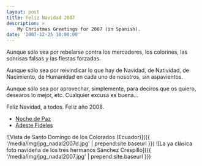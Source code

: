 ```yaml
---
layout: post
title: Feliz Navidad 2007
description: >
    My Christmas Greetings for 2007 (in Spanish).
date: '2007-12-25 10:00:00'
---
```


Aunque sólo sea por rebelarse contra los mercaderes, los colorines, las sonrisas falsas y las fiestas forzadas.

Aunque sólo sea por reivindicar lo que hay de Navidad, de Natividad, de Nacimiento, de Humanidad en cada uno de nosotros, sin aspavientos.

Aunque sólo sea por aprovechar, simplemente, para deciros que os quiero, desearos lo mejor, etc. Cualquier excusa es buena...

Feliz Navidad, a todos. Feliz año 2008.

  * <a href="{{ '/media/audio/mp3_nochedepaz.mp3' | prepend:site.baseurl }}">Noche de Paz</a>
  * <a href="{{ '/media/audio/mp3_adeste08_128.mp3' | prepend:site.baseurl }}">Adeste Fideles</a>
 
![Vista de Santo Domingo de los Colorados (Ecuador)]({{ '/media/img/jpg_nadal2007d.jpg' | prepend:site.baseurl }})
![La ya clásica foto navideña de los tres hermanos Sánchez Crespillo]({{ '/media/img/jpg_nadal2007.jpg' | prepend:site.baseurl }})

